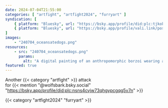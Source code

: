 ```yaml
---
date: 2024-07-04T21:55:00
categories: [ "artfight", "artfight2024", "furryart" ]
syndication: [
    { platform: "Bluesky", url: "https://bsky.app/profile/did:plc:tjkokzqdnfzzlaxdjjzzzi5b/post/3kwig2adszs2c", hidden: true },
    { platform: "Bluesky", url: "https://bsky.app/profile/vali.link/post/3kwig2adszs2c" }
]
images:
    - "240704_oceansatedogs.png"
resources:
    - src: "240704_oceansatedogs.png"
      params:
        alt: "A digital painting of an anthropomorphic borzoi wearing a red Hawaii shirt with flowers on it. They wear thin white glasses which are being pulled down the snoot by their left hand. The other hand is resting on the left elbow bend creating an angular shape. The head is tilting downwards while the yellow eyes are focussing on the viewer. One eyebrow is raised which creates a kind of concerned or questioning expression."
featured: true
---
```

Another {{< category "artfight" >}} attack<br>
for {{< mention "@wolfsbark.bsky.social" "https://bsky.app/profile/did:plc:nsns4cvjw73qhgypcgqg5v7n" >}}

{{< category "artfight2024" "furryart" >}}
